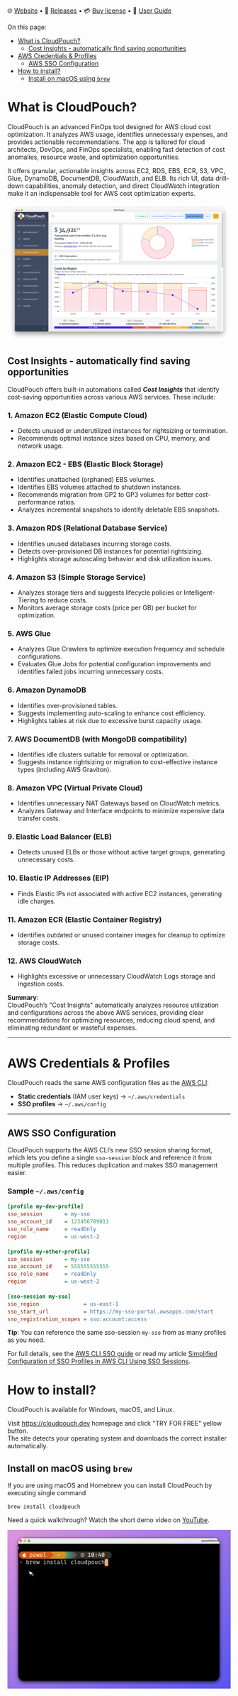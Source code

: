🌐 [Website](https://cloudpouch.dev) • 🚀 [Releases](https://github.com/CloudPouch/CloudPouch.dev/releases) • 💳 [Buy license](https://cloudpouch.dev/#pricing) • 📖 [User Guide](https://github.com/CloudPouch/CloudPouch.dev/blob/main/userGuide/user-guide.md)

On this page:

* [What is CloudPouch?](#what-is-cloudpouch)
  * [Cost Insights - automatically find saving opportunities](#cost-insights---automatically-find-saving-opportunities)
* [AWS Credentials & Profiles](#aws-credentials--profiles)
  * [AWS SSO Configuration](#aws-sso-configuration)
* [How to install?](#how-to-install)
  * [Install on macOS using `brew`](#install-on-macos-using-brew)

# What is CloudPouch?
CloudPouch is an advanced FinOps tool designed for AWS cloud cost optimization. It analyzes AWS usage, identifies unnecessary expenses, and provides actionable recommendations. The app is tailored for cloud architects, DevOps, and FinOps specialists, enabling fast detection of cost anomalies, resource waste, and optimization opportunities.

It offers granular, actionable insights across EC2, RDS, EBS, ECR, S3, VPC, Glue, DynamoDB, DocumentDB, CloudWatch, and ELB. Its rich UI, data drill-down capabilities, anomaly detection, and direct CloudWatch integration make it an indispensable tool for AWS cost optimization experts.

![CloudPouch Application](images/CloudPouch_1.34.webp)

## Cost Insights - automatically find saving opportunities

CloudPouch offers built-in automations called ***Cost Insights*** that identify cost-saving opportunities across various AWS services. These include:

### 1. **Amazon EC2 (Elastic Compute Cloud)**  
- Detects unused or underutilized instances for rightsizing or termination.
- Recommends optimal instance sizes based on CPU, memory, and network usage.

### 2. **Amazon EC2 - EBS (Elastic Block Storage)**  
- Identifies unattached (orphaned) EBS volumes.
- Identifies EBS volumes attached to shutdown instances.
- Recommends migration from GP2 to GP3 volumes for better cost-performance ratios.
- Analyzes incremental snapshots to identify deletable EBS snapshots.

### 3. **Amazon RDS (Relational Database Service)**  
- Identifies unused databases incurring storage costs.
- Detects over-provisioned DB instances for potential rightsizing.
- Highlights storage autoscaling behavior and disk utilization issues.

### 4. **Amazon S3 (Simple Storage Service)**  
- Analyzes storage tiers and suggests lifecycle policies or Intelligent-Tiering to reduce costs.
- Monitors average storage costs (price per GB) per bucket for optimization.

### 5. **AWS Glue**  
- Analyzes Glue Crawlers to optimize execution frequency and schedule configurations.
- Evaluates Glue Jobs for potential configuration improvements and identifies failed jobs incurring unnecessary costs.

### 6. **Amazon DynamoDB**  
- Identifies over-provisioned tables.
- Suggests implementing auto-scaling to enhance cost efficiency.
- Highlights tables at risk due to excessive burst capacity usage.

### 7. **AWS DocumentDB (with MongoDB compatibility)**  
- Identifies idle clusters suitable for removal or optimization.
- Suggests instance rightsizing or migration to cost-effective instance types (including AWS Graviton).

### 8. **Amazon VPC (Virtual Private Cloud)**  
- Identifies unnecessary NAT Gateways based on CloudWatch metrics.
- Analyzes Gateway and Interface endpoints to minimize expensive data transfer costs.

### 9. **Elastic Load Balancer (ELB)**  
- Detects unused ELBs or those without active target groups, generating unnecessary costs.

### 10. **Elastic IP Addresses (EIP)**  
- Finds Elastic IPs not associated with active EC2 instances, generating idle charges.

### 11. **Amazon ECR (Elastic Container Registry)**  
- Identifies outdated or unused container images for cleanup to optimize storage costs.

### 12. **AWS CloudWatch**  
- Highlights excessive or unnecessary CloudWatch Logs storage and ingestion costs.

**Summary**:  
CloudPouch’s "Cost Insights" automatically analyzes resource utilization and configurations across the above AWS services, providing clear recommendations for optimizing resources, reducing cloud spend, and eliminating redundant or wasteful expenses.


---
# AWS Credentials & Profiles

CloudPouch reads the same AWS configuration files as the [AWS CLI](https://aws.amazon.com/cli/):

- **Static credentials** (IAM user keys) → `~/.aws/credentials`  
- **SSO profiles** → `~/.aws/config`  

---

## AWS SSO Configuration

CloudPouch supports the AWS CLI’s new SSO session sharing format, which lets you define a single `sso-session` block and reference it from multiple profiles. This reduces duplication and makes SSO management easier.

### Sample `~/.aws/config`

```ini
[profile my-dev-profile]
sso_session       = my-sso
sso_account_id    = 123456789011
sso_role_name     = readOnly
region            = us-west-2

[profile my-other-profile]
sso_session       = my-sso
sso_account_id    = 555555555555
sso_role_name     = readOnly
region            = us-west-2

[sso-session my-sso]
sso_region              = us-east-1
sso_start_url           = https://my-sso-portal.awsapps.com/start
sso_registration_scopes = sso:account:access
```
**Tip**: You can reference the same sso-session `my-sso` from as many profiles as you need.

For full details, see the [AWS CLI SSO guide](https://docs.aws.amazon.com/cli/latest/userguide/cli-configure-sso.html) or read my article [Simplified Configuration of SSO Profiles in AWS CLI Using SSO Sessions](https://dev.to/aws-heroes/simplified-configuration-of-sso-profiles-in-aws-cli-using-sso-sessions-8hh).


# How to install?

CloudPouch is available for Windows, macOS, and Linux.

Visit https://cloudpouch.dev homepage and click "TRY FOR FREE" yellow button.  
The site detects your operating system and downloads the correct installer automatically.

## Install on macOS using `brew`

If you are using macOS and Homebrew you can install CloudPouch by executing single command

```
brew install cloudpouch
```

Need a quick walkthrough? Watch the short demo video on [YouTube](https://www.youtube.com/watch?v=-kG0WIC3x8I).

[![CloudPouch demo](images/video-thumbnail.png)](https://www.youtube.com/watch?v=-kG0WIC3x8I "Watch the demo")